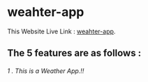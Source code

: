 # weahter-app

This Website Live Link :  [weahter-app](https://weather-app-abe3a.web.app/).

## The 5 features are as follows : 

###### 1 . This is a Weather App.!!



